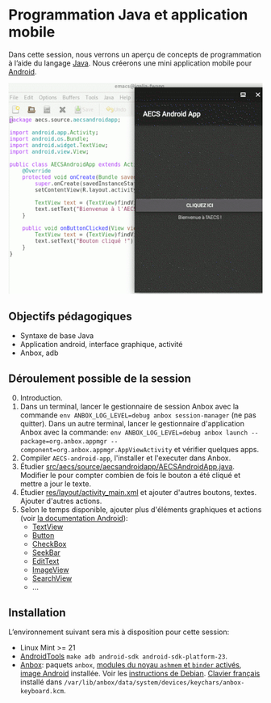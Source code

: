 # Programmation Java et application mobile

Dans cette session, nous verrons un aperçu de concepts de programmation à l’aide du langage [Java](https://fr.wikipedia.org/wiki/Java_(technique)). Nous créerons une mini application mobile pour [Android](https://en.wikipedia.org/wiki/Android_(operating_system)).

![Capture d’écran](https://raw.githubusercontent.com/AECS-17/AECS-informatique/master/java-application-mobile/capture.png)

## Objectifs pédagogiques

* Syntaxe de base Java
* Application android, interface graphique, activité
* Anbox, adb

## Déroulement possible de la session

0. Introduction.
1. Dans un terminal, lancer le gestionnaire de session Anbox avec la commande
   `env ANBOX_LOG_LEVEL=debug anbox session-manager` (ne pas quitter).
   Dans un autre terminal, lancer le gestionnaire d'application Anbox avec la
   commande:
   `env ANBOX_LOG_LEVEL=debug anbox launch --package=org.anbox.appmgr --component=org.anbox.appmgr.AppViewActivity` et vérifier quelques apps.
2. Compiler `AECS-android-app`, l'installer et l'executer dans Anbox.
3. Étudier [src/aecs/source/aecsandroidapp/AECSAndroidApp.java](https://github.com/AECS-17/AECS-informatique/blob/master/java-application-mobile/AECS-android-app/src/aecs/source/aecsandroidapp/AECSAndroidApp.java). Modifier le pour compter combien de fois le bouton a été cliqué et mettre a jour le texte.
4. Étudier [res/layout/activity_main.xml](https://github.com/AECS-17/AECS-informatique/blob/master/java-application-mobile/AECS-android-app/res/layout/activity_main.xml) et ajouter d'autres boutons, textes. Ajouter d'autres actions.
5. Selon le temps disponible, ajouter plus d'éléments graphiques et actions (voir [la documentation Android](https://developer.android.com/docs/)):
   - [TextView](https://developer.android.com/reference/android/widget/TextView)
   - [Button](https://developer.android.com/reference/android/widget/Button)
   - [CheckBox](https://developer.android.com/reference/android/widget/CheckBox)
   - [SeekBar](https://developer.android.com/reference/android/widget/SeekBar)
   - [EditText](https://developer.android.com/reference/android/widget/EditText)
   - [ImageView](https://developer.android.com/reference/android/widget/ImageView)
   - [SearchView](https://developer.android.com/reference/android/widget/SearchView)
   - ...

## Installation

L’environnement suivant sera mis à disposition pour cette session:

* Linux Mint >= 21
* [AndroidTools](https://wiki.debian.org/AndroidTools) `make adb android-sdk android-sdk-platform-23`.
* [Anbox](https://anbox.io/): paquets `anbox`, [modules du noyau `ashmem` et `binder` activés](https://github.com/anbox/anbox-modules), [image Android](https://build.anbox.io/android-images/) installée. Voir les [instructions de Debian](https://salsa.debian.org/zhsj/anbox/blob/master/debian/README.Debian). [Clavier français](https://sourceforge.net/projects/androidx86rc2te/files/Generic_fr_FR.kcm) installé dans `/var/lib/anbox/data/system/devices/keychars/anbox-keyboard.kcm`.

